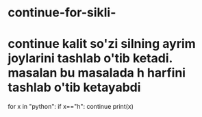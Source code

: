# continue-for-sikli-
# continue kalit so'zi silning ayrim joylarini tashlab o'tib ketadi. masalan bu masalada h harfini tashlab o'tib ketayabdi 
for x in "python":
    if x=="h":
        continue
    print(x)
    
